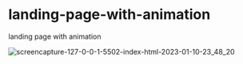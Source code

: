 # landing-page-with-animation
landing page with animation


![screencapture-127-0-0-1-5502-index-html-2023-01-10-23_48_20](https://user-images.githubusercontent.com/46849154/211660950-5cb4cde3-2e41-4f5d-9870-33f852b11bf2.png)
